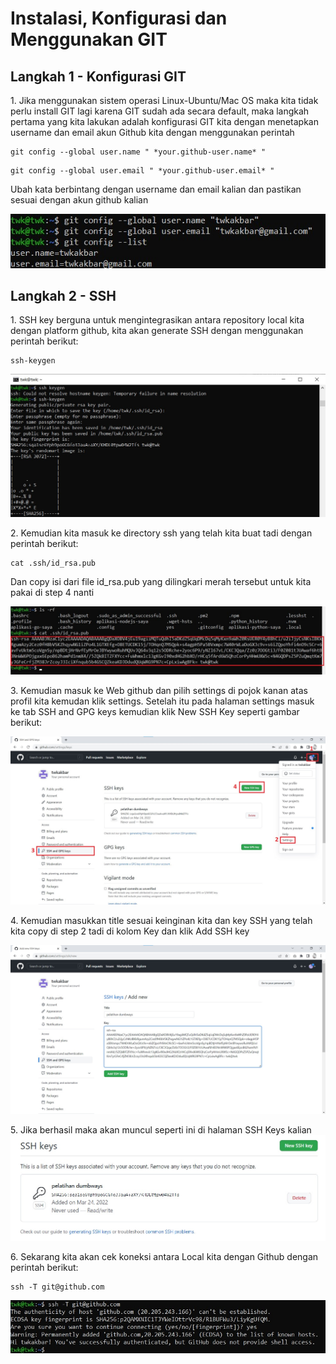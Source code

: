 <h1>Instalasi, Konfigurasi dan Menggunakan GIT</h1>
<h2>Langkah 1 - Konfigurasi GIT</h2>
1. Jika menggunakan sistem operasi Linux-Ubuntu/Mac OS maka kita tidak perlu install GIT lagi karena GIT sudah ada secara default, maka langkah pertama yang kita
lakukan adalah konfigurasi GIT kita dengan menetapkan username dan email akun Github kita dengan menggunakan perintah<p>
  
```
git config --global user.name " *your.github-user.name* "
```
```
git config --global user.email " *your.github-user.email* "
```
Ubah kata berbintang dengan username dan email kalian dan pastikan sesuai dengan akun github kalian<p>
<img src="https://raw.githubusercontent.com/twkakbar/pelatihan/main/week%201/day%204/assets/gambar1.jpg" alt="Alt text" title="Gambar 1"><p>

<h2>Langkah 2 - SSH </h2>
1. SSH key berguna untuk mengintegrasikan antara repository local kita dengan platform github, kita akan generate SSH dengan menggunakan perintah berikut:

```
ssh-keygen
```
<img src="https://raw.githubusercontent.com/twkakbar/pelatihan/main/week%201/day%204/assets/gambar2.jpg" alt="Alt text" title="Gambar 2"><p>
2. Kemudian kita masuk ke directory ssh yang telah kita buat tadi dengan perintah berikut:
```
cat .ssh/id_rsa.pub
```
Dan copy isi dari file id_rsa.pub yang dilingkari merah tersebut untuk kita pakai di step 4 nanti<p>
<img src="https://raw.githubusercontent.com/twkakbar/pelatihan/main/week%201/day%204/assets/gambar3.jpg" alt="Alt text" title="Gambar 3"><p>
3. Kemudian masuk ke Web github dan pilih settings di pojok kanan atas profil kita kemudan klik settings. Setelah itu pada halaman settings masuk ke tab
  SSH and GPG keys kemudian klik New SSH Key seperti gambar berikut:<p>
<img src="https://raw.githubusercontent.com/twkakbar/pelatihan/main/week%201/day%204/assets/gambar4.jpg" alt="Alt text" title="Gambar 4"><p>
4. Kemudian masukkan title sesuai keinginan kita dan key SSH yang telah kita copy di step 2 tadi di kolom Key dan klik Add SSH key<p>
<img src="https://raw.githubusercontent.com/twkakbar/pelatihan/main/week%201/day%204/assets/gambar5.jpg" alt="Alt text" title="Gambar 5"><p>
5. Jika berhasil maka akan muncul seperti ini di halaman SSH Keys kalian
<img src="https://raw.githubusercontent.com/twkakbar/pelatihan/main/week%201/day%204/assets/gambar6.jpg" alt="Alt text" title="Gambar 6"><p>
6. Sekarang kita akan cek koneksi antara Local kita dengan Github dengan perintah berikut:
```
ssh -T git@github.com
```
<img src="https://raw.githubusercontent.com/twkakbar/pelatihan/main/week%201/day%204/assets/gambar7.jpg" alt="Alt text" title="Gambar 7"><p>
